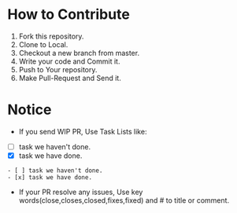 # How to Contribute
1. Fork this repository.
1. Clone to Local.
1. Checkout a new branch from master.
1. Write your code and Commit it.
1. Push to Your repository.
1. Make Pull-Request and Send it.

# Notice
* If you send WIP PR, Use Task Lists like:

- [ ] task we haven't done.
- [x] task we have done.

```
- [ ] task we haven't done.
- [x] task we have done.
```

* If your PR resolve any issues, Use key words(close,closes,closed,fixes,fixed) and #<Issue Number> to title or comment.
